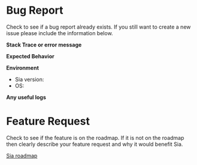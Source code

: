 Bug Report
==========
Check to see if a bug report already exists.  If you still want to create a new issue please include the information below.

**Stack Trace or error message**

**Expected Behavior**

**Environment**
* Sia version:
* OS:

**Any useful logs**



Feature Request
===============
Check to see if the feature is on the roadmap.  If it is not on the roadmap then clearly describe your feature request and why it would benefit Sia.

[Sia roadmap](https://trello.com/b/Io1dDyuI/sia-public-roadmap)
